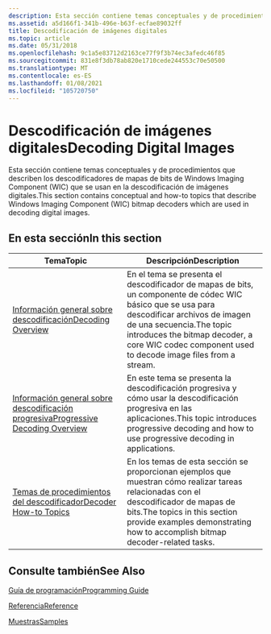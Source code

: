 ```yaml
---
description: Esta sección contiene temas conceptuales y de procedimientos que describen los descodificadores de mapas de bits de Windows Imaging Component (WIC) que se usan en la descodificación de imágenes digitales.
ms.assetid: a5d166f1-341b-496e-b63f-ecfae89032ff
title: Descodificación de imágenes digitales
ms.topic: article
ms.date: 05/31/2018
ms.openlocfilehash: 9c1a5e83712d2163ce77f9f3b74ec3afedc46f85
ms.sourcegitcommit: 831e8f3db78ab820e1710cede244553c70e50500
ms.translationtype: MT
ms.contentlocale: es-ES
ms.lasthandoff: 01/08/2021
ms.locfileid: "105720750"
---
```

# <a name="decoding-digital-images"></a><span data-ttu-id="a4c9a-103">Descodificación de imágenes digitales</span><span class="sxs-lookup"><span data-stu-id="a4c9a-103">Decoding Digital Images</span></span>

<span data-ttu-id="a4c9a-104">Esta sección contiene temas conceptuales y de procedimientos que describen los descodificadores de mapas de bits de Windows Imaging Component (WIC) que se usan en la descodificación de imágenes digitales.</span><span class="sxs-lookup"><span data-stu-id="a4c9a-104">This section contains conceptual and how-to topics that describe Windows Imaging Component (WIC) bitmap decoders which are used in decoding digital images.</span></span>

## <a name="in-this-section"></a><span data-ttu-id="a4c9a-105">En esta sección</span><span class="sxs-lookup"><span data-stu-id="a4c9a-105">In this section</span></span>



| <span data-ttu-id="a4c9a-106">Tema</span><span class="sxs-lookup"><span data-stu-id="a4c9a-106">Topic</span></span>                                                                     | <span data-ttu-id="a4c9a-107">Descripción</span><span class="sxs-lookup"><span data-stu-id="a4c9a-107">Description</span></span>                                                                                                              |
|---------------------------------------------------------------------------|--------------------------------------------------------------------------------------------------------------------------|
| [<span data-ttu-id="a4c9a-108">Información general sobre descodificación</span><span class="sxs-lookup"><span data-stu-id="a4c9a-108">Decoding Overview</span></span>](-wic-creating-decoder.md)<br/>                 | <span data-ttu-id="a4c9a-109">En el tema se presenta el descodificador de mapas de bits, un componente de códec WIC básico que se usa para descodificar archivos de imagen de una secuencia.</span><span class="sxs-lookup"><span data-stu-id="a4c9a-109">The topic introduces the bitmap decoder, a core WIC codec component used to decode image files from a stream.</span></span><br/> |
| [<span data-ttu-id="a4c9a-110">Información general sobre descodificación progresiva</span><span class="sxs-lookup"><span data-stu-id="a4c9a-110">Progressive Decoding Overview</span></span>](-wic-progressive-decoding.md)<br/> | <span data-ttu-id="a4c9a-111">En este tema se presenta la descodificación progresiva y cómo usar la descodificación progresiva en las aplicaciones.</span><span class="sxs-lookup"><span data-stu-id="a4c9a-111">This topic introduces progressive decoding and how to use progressive decoding in applications.</span></span><br/>               |
| [<span data-ttu-id="a4c9a-112">Temas de procedimientos del descodificador</span><span class="sxs-lookup"><span data-stu-id="a4c9a-112">Decoder How-to Topics</span></span>](-wic-decoder-howto-portal.md)<br/>         | <span data-ttu-id="a4c9a-113">En los temas de esta sección se proporcionan ejemplos que muestran cómo realizar tareas relacionadas con el descodificador de mapas de bits.</span><span class="sxs-lookup"><span data-stu-id="a4c9a-113">The topics in this section provide examples demonstrating how to accomplish bitmap decoder-related tasks.</span></span><br/>     |



 

## <a name="see-also"></a><span data-ttu-id="a4c9a-114">Consulte también</span><span class="sxs-lookup"><span data-stu-id="a4c9a-114">See Also</span></span>

[<span data-ttu-id="a4c9a-115">Guía de programación</span><span class="sxs-lookup"><span data-stu-id="a4c9a-115">Programming Guide</span></span>](-wic-programming-guide.md)


[<span data-ttu-id="a4c9a-116">Referencia</span><span class="sxs-lookup"><span data-stu-id="a4c9a-116">Reference</span></span>](-wic-codec-reference.md)


[<span data-ttu-id="a4c9a-117">Muestras</span><span class="sxs-lookup"><span data-stu-id="a4c9a-117">Samples</span></span>](-wic-samples.md)


 

 




